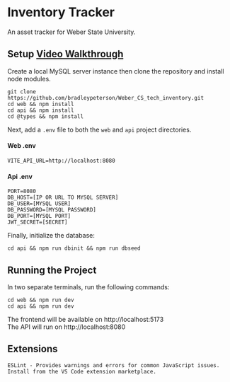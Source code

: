# Inventory Tracker

An asset tracker for Weber State University.

## Setup [Video Walkthrough](https://github.com/bradleypeterson/Weber_CS_tech_inventory/blob/dashboard-functionality/videos/Setup_Tutorial.mkv)


Create a local MySQL server instance then clone the repository and install node modules. 

    git clone https://github.com/bradleypeterson/Weber_CS_tech_inventory.git
    cd web && npm install
    cd api && npm install
    cd @types && npm install

Next, add a `.env` file to both the `web` and `api` project directories.

#### Web .env

    VITE_API_URL=http://localhost:8080

#### Api .env

    PORT=8080
    DB_HOST=[IP OR URL TO MYSQL SERVER]
    DB_USER=[MYSQL USER]
    DB_PASSWORD=[MYSQL PASSWORD]
    DB_PORT=[MYSQL PORT]
    JWT_SECRET=[SECRET]

Finally, initialize the database:

    cd api && npm run dbinit && npm run dbseed

## Running the Project

In two separate terminals, run the following commands:

    cd web && npm run dev
    cd api && npm run dev

The frontend will be available on http://localhost:5173  
The API will run on http://localhost:8080

## Extensions

    ESLint - Provides warnings and errors for common JavaScript issues.
    Install from the VS Code extension marketplace.
